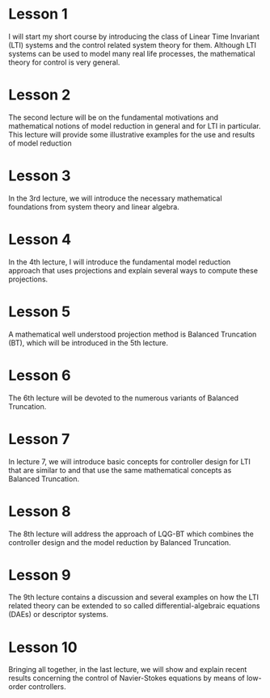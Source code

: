 # Lesson 1

I will start my short course by introducing the class of Linear Time Invariant
(LTI) systems and the control related system theory for them. Although LTI
systems can be used to model many real life processes, the mathematical theory
for control is very general.

# Lesson 2

The second lecture will be on the fundamental motivations and mathematical
notions of model reduction in general and for LTI in particular. This lecture
will provide some illustrative examples for the use and results of model
reduction

# Lesson 3

In the 3rd lecture, we will introduce the necessary mathematical foundations
from system theory and linear algebra.

# Lesson 4

In the 4th lecture, I will introduce the fundamental model reduction approach
that uses projections and explain several ways to compute these projections. 

# Lesson 5

A mathematical well understood projection method is Balanced Truncation (BT),
which will be introduced in the 5th lecture.

# Lesson 6

The 6th lecture will be devoted to the numerous variants of Balanced Truncation.

# Lesson 7

In lecture 7, we will introduce basic concepts for controller design for LTI
that are similar to and that use the same mathematical concepts as Balanced
Truncation.

# Lesson 8

The 8th lecture will address the approach of LQG-BT which combines the
controller design and the model reduction by Balanced Truncation.

# Lesson 9

The 9th lecture contains a discussion and several examples on how the LTI
related theory can be extended to so called differential-algebraic equations
(DAEs) or descriptor systems.

# Lesson 10

Bringing all together, in the last lecture, we will show and explain recent
results concerning the control of Navier-Stokes equations by means of low-order
controllers.

